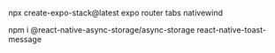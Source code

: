 npx create-expo-stack@latest
expo router
tabs
nativewind

npm i @react-native-async-storage/async-storage react-native-toast-message
